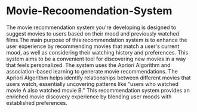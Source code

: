 # Movie-Recoomendation-System
  The movie recommendation system you're developing is designed to suggest movies to users based on their mood and previously watched films.The main purpose of this recommendation system is to enhance the user experience by recommending movies that match a user's current mood, as well as considering their watching history and preferences. This system aims to be a convenient tool for discovering new movies in a way that feels personalized.
  The system uses the Apriori Algorithm and association-based learning to generate movie recommendations. The Apriori Algorithm helps identify relationships between different movies that users watch, essentially uncovering patterns like "users who watched movie A also watched movie B."
This recommendation system provides an enriched movie discovery experience by blending user moods with established preferences.

